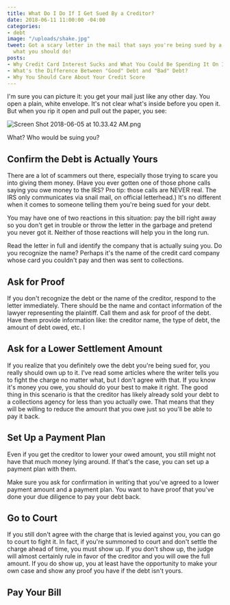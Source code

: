 ```yaml
---
title: What Do I Do If I Get Sued By a Creditor?
date: 2018-06-11 11:00:00 -04:00
categories:
- debt
image: "/uploads/shake.jpg"
tweet: Got a scary letter in the mail that says you're being sued by a creditor? Here's
  what you should do!
posts:
- Why Credit Card Interest Sucks and What You Could Be Spending It On Instead
- What's the Difference Between "Good" Debt and "Bad" Debt?
- Why You Should Care About Your Credit Score
---
```


I'm sure you can picture it: you get your mail just like any other day. You open a plain, white envelope. It's not clear what's inside before you open it. But when you rip it open and pull out the paper, you see:

![Screen Shot 2018-06-05 at 10.33.42 AM.png](/uploads/Screen%20Shot%202018-06-05%20at%2010.33.42%20AM.png)

What? Who would be suing you? 

## Confirm the Debt is Actually Yours

There are a lot of scammers out there, especially those trying to scare you into giving them money. (Have you ever gotten one of those phone calls saying you owe money to the IRS? Pro tip: those calls are NEVER real. The IRS only communicates via snail mail, on official letterhead.) It's no different when it comes to someone telling them you're being sued for your debt.

You may have one of two reactions in this situation: pay the bill right away so you don't get in trouble or throw the letter in the garbage and pretend you never got it. Neither of those reactions will help you in the long run.

Read the letter in full and identify the company that is actually suing you. Do you recognize the name? Perhaps it's the name of the credit card company whose card you couldn't pay and then was sent to collections.

## Ask for Proof

If you don't recognize the debt or the name of the creditor, respond to the letter immediately. There should be the name and contact information of the lawyer representing the plaintiff. Call them and ask for proof of the debt. Have them provide information like: the creditor name, the type of debt, the amount of debt owed, etc. I

## Ask for a Lower Settlement Amount

If you realize that you definitely owe the debt you're being sued for, you really should own up to it. I've read some articles where the writer tells you to fight the charge no matter what, but I don't agree with that. If you know it's money you owe, you should do your best to make it right. The good thing in this scenario is that the creditor has likely already sold your debt to a collections agency for less than you actually owe. That means that they will be willing to reduce the amount that you owe just so you'll be able to pay it back.

## Set Up a Payment Plan

Even if you get the creditor to lower your owed amount, you still might not have that much money lying around. If that's the case, you can set up a payment plan with them.

Make sure you ask for confirmation in writing that you've agreed to a lower payment amount and a payment plan. You want to have proof that you've done your due diligence to pay your debt back.

## Go to Court

If you still don't agree with the charge that is levied against you, you can go to court to fight it. In fact, if you're summoned to court and don't settle the charge ahead of time, you must show up. If you don't show up, the judge will almost certainly rule in favor of the creditor and you will owe the full amount. If you do show up, you at least have the opportunity to make your own case and show any proof you have if the debt isn't yours.

## Pay Your Bill